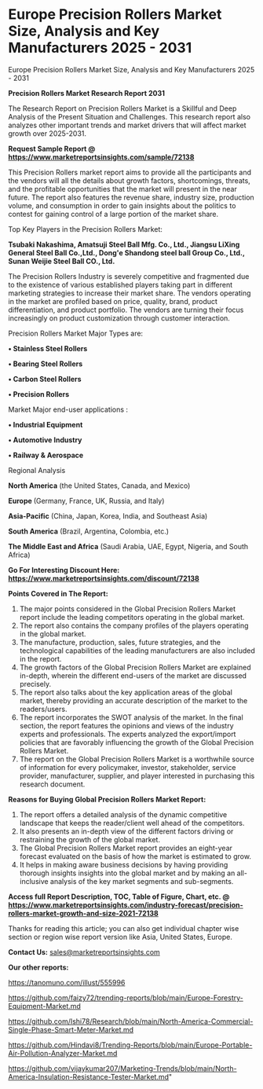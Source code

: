 # Europe Precision Rollers Market Size, Analysis and Key Manufacturers 2025 - 2031
Europe Precision Rollers Market Size, Analysis and Key Manufacturers 2025 - 2031

<strong>Precision Rollers Market Research Report 2031</strong>

The Research Report on Precision Rollers Market is a Skillful and Deep Analysis of the Present Situation and Challenges. This research report also analyzes other important trends and market drivers that will affect market growth over 2025-2031.

<strong>Request Sample Report @ <a href=https://www.marketreportsinsights.com/sample/72138>https://www.marketreportsinsights.com/sample/72138</a></strong>

This Precision Rollers market report aims to provide all the participants and the vendors will all the details about growth factors, shortcomings, threats, and the profitable opportunities that the market will present in the near future. The report also features the revenue share, industry size, production volume, and consumption in order to gain insights about the politics to contest for gaining control of a large portion of the market share.

Top Key Players in the Precision Rollers Market:

<strong>Tsubaki Nakashima, Amatsuji Steel Ball Mfg. Co., Ltd., Jiangsu LiXing General Steel Ball Co.,Ltd., Dong&#39;e Shandong steel ball Group Co., Ltd., Sunan Weijie Steel Ball CO., Ltd.</strong>

The Precision Rollers Industry is severely competitive and fragmented due to the existence of various established players taking part in different marketing strategies to increase their market share. The vendors operating in the market are profiled based on price, quality, brand, product differentiation, and product portfolio. The vendors are turning their focus increasingly on product customization through customer interaction.

Precision Rollers Market Major Types are:

<strong>• Stainless Steel Rollers

• Bearing Steel Rollers

• Carbon Steel Rollers

• Precision Rollers</strong>

Market Major end-user applications :

<strong>• Industrial Equipment

• Automotive Industry

• Railway & Aerospace</strong>

Regional Analysis

</u><strong><b>North America</b></strong> (the United States, Canada, and Mexico)

<strong><b>Europe </b></strong>(Germany, France, UK, Russia, and Italy)

<strong><b>Asia-Pacific</b></strong> (China, Japan, Korea, India, and Southeast Asia)

<strong><b>South America</b></strong> (Brazil, Argentina, Colombia, etc.)

<strong><b>The Middle East and Africa</b></strong> (Saudi Arabia, UAE, Egypt, Nigeria, and South Africa)

<strong>Go For Interesting Discount Here: <a href=https://www.marketreportsinsights.com/discount/72138>https://www.marketreportsinsights.com/discount/72138</a></strong>

<strong>Points Covered in The Report:</strong>
<ol>
  <li>The major points considered in the Global Precision Rollers Market report include the leading competitors operating in the global market.</li>
  <li>The report also contains the company profiles of the players operating in the global market.</li>
  <li>The manufacture, production, sales, future strategies, and the technological capabilities of the leading manufacturers are also included in the report.</li>
  <li>The growth factors of the Global Precision Rollers Market are explained in-depth, wherein the different end-users of the market are discussed precisely.</li>
  <li>The report also talks about the key application areas of the global market, thereby providing an accurate description of the market to the readers/users.</li>
  <li>The report incorporates the SWOT analysis of the market. In the final section, the report features the opinions and views of the industry experts and professionals. The experts analyzed the export/import policies that are favorably influencing the growth of the Global Precision Rollers Market.</li>
  <li>The report on the Global Precision Rollers Market is a worthwhile source of information for every policymaker, investor, stakeholder, service provider, manufacturer, supplier, and player interested in purchasing this research document.</li>
</ol>
<strong>Reasons for Buying Global Precision Rollers Market Report:</strong>

<ol>
  <li>The report offers a detailed analysis of the dynamic competitive landscape that keeps the reader/client well ahead of the competitors.</li>
  <li>It also presents an in-depth view of the different factors driving or restraining the growth of the global market.</li>
  <li>The Global Precision Rollers Market report provides an eight-year forecast evaluated on the basis of how the market is estimated to grow.</li>
  <li>It helps in making aware business decisions by having providing thorough insights insights into the global market and by making an all-inclusive analysis of the key market segments and sub-segments.</li>
</ol>
<strong>Access full Report Description, TOC, Table of Figure, Chart, etc. @ <a href=https://www.marketreportsinsights.com/industry-forecast/precision-rollers-market-growth-and-size-2021-72138>https://www.marketreportsinsights.com/industry-forecast/precision-rollers-market-growth-and-size-2021-72138</a></strong>


Thanks for reading this article; you can also get individual chapter wise section or region wise report version like Asia, United States, Europe.

<strong>Contact Us:</strong>
sales@marketreportsinsights.com

<strong>Our other reports:</strong>

<a href=https://tanomuno.com/illust/555996>https://tanomuno.com/illust/555996</a>

<a href=https://github.com/faizy72/trending-reports/blob/main/Europe-Forestry-Equipment-Market.md>https://github.com/faizy72/trending-reports/blob/main/Europe-Forestry-Equipment-Market.md</a>

<a href=https://github.com/Ishi78/Research/blob/main/North-America-Commercial-Single-Phase-Smart-Meter-Market.md>https://github.com/Ishi78/Research/blob/main/North-America-Commercial-Single-Phase-Smart-Meter-Market.md</a>

<a href=https://github.com/Hindavi8/Trending-Reports/blob/main/Europe-Portable-Air-Pollution-Analyzer-Market.md>https://github.com/Hindavi8/Trending-Reports/blob/main/Europe-Portable-Air-Pollution-Analyzer-Market.md</a>

<a href=https://github.com/vijaykumar207/Marketing-Trends/blob/main/North-America-Insulation-Resistance-Tester-Market.md>https://github.com/vijaykumar207/Marketing-Trends/blob/main/North-America-Insulation-Resistance-Tester-Market.md</a>"
